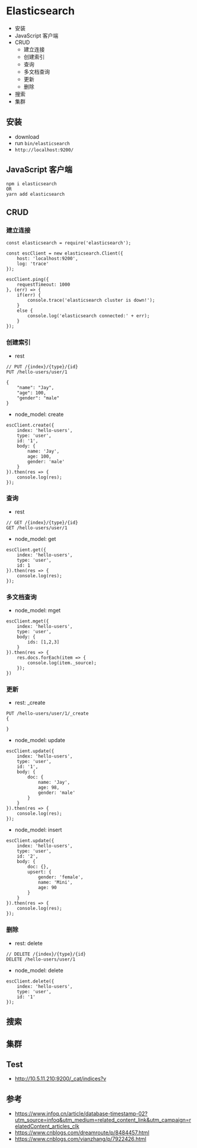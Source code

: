 # Elasticsearch

* 安装
* JavaScript 客户端
* CRUD
    * 建立连接
    * 创建索引
    * 查询
    * 多文档查询
    * 更新
    * 删除
* 搜索
* 集群

## 安装

* download
* run `bin/elasticsearch`
* `http://localhost:9200/`

## JavaScript 客户端

```
npm i elasticsearch
OR
yarn add elasticsearch
```

## CRUD

### 建立连接

```
const elasticsearch = require('elasticsearch');

const escClient = new elasticsearch.Client({
    host: 'localhost:9200',
    log: 'trace'
});

escClient.ping({
    requestTimeout: 1000
}, (err) => {
    if(err) {
        console.trace('elasticsearch cluster is down!');
    }
    else {
        console.log('elasticsearch connected:' + err);
    }
});
```

### 创建索引

* rest
```
// PUT /{index}/{type}/{id}
PUT /hello-users/user/1

{
    "name": "Jay",
    "age": 100,
    "gender": "male"
}
```

* node_model: create
```
escClient.create({
    index: 'hello-users',
    type: 'user',
    id: '1',
    body: {
        name: 'Jay',
        age: 100,
        gender: 'male'
    }
}).then(res => {
    console.log(res);
});
```

### 查询

* rest
```
// GET /{index}/{type}/{id}
GET /hello-users/user/1
```

* node_model: get
```
escClient.get({
    index: 'hello-users',
    type: 'user',
    id: 1
}).then(res => {
    console.log(res);
});
```

### 多文档查询

* node_model: mget
```
escClient.mget({
    index: 'hello-users',
    type: 'user',
    body: {
        ids: [1,2,3]
    }
}).then(res => {
    res.docs.forEach(item => {
        console.log(item._source);
    });
})
```

### 更新

* rest: _create
```
PUT /hello-users/user/1/_create
{

}
```

* node_model: update
```
escClient.update({
    index: 'hello-users',
    type: 'user',
    id: '1',
    body: {
        doc: {
            name: 'Jay',
            age: 98,
            gender: 'male'
        }
    }
}).then(res => {
    console.log(res);
});
```

* node_model: insert
```
escClient.update({
    index: 'hello-users',
    type: 'user',
    id: '2',
    body: {
        doc: {},
        upsert: {
            gender: 'female',
            name: 'Mini',
            age: 90
        }
    }
}).then(res => {
    console.log(res);
});
```

### 删除

* rest: delete
```
// DELETE /{index}/{type}/{id}
DELETE /hello-users/user/1
```

* node_model: delete
```
escClient.delete({
    index: 'hello-users',
    type: 'user',
    id: '1'
});
```

## 搜索

## 集群

## Test

* http://10.5.11.210:9200/_cat/indices?v

## 参考

* https://www.infoq.cn/article/database-timestamp-02?utm_source=infoq&utm_medium=related_content_link&utm_campaign=relatedContent_articles_clk
* https://www.cnblogs.com/dreamroute/p/8484457.html
* https://www.cnblogs.com/vianzhang/p/7922426.html
